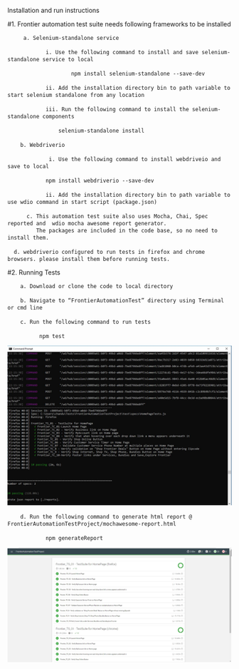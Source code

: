 Installation and run instructions

#1. Frontier automation test suite needs following frameworks to be installed

         a. Selenium-standalone service

                i. Use the following command to install and save selenium-standalone service to local

                        npm install selenium-standalone --save-dev

                ii. Add the installation directory bin to path variable to start selenium standalone from any location

                iii. Run the following command to install the selenium-standalone components

	                selenium-standalone install

        b. Webdriverio
  
                 i. Use the following command to install webdriveio and save to local

          		npm install webdriverio --save-dev

                ii. Add the installation directory bin to path variable to use wdio command in start script (package.json)

          c. This automation test suite also uses Mocha, Chai, Spec reported and  wdio mocha awesome report generator. 
             The packages are included in the code base, so no need to install them.
	     
	  d. webdriverio configured to run tests in firefox and chrome browsers. please install them before running tests.

#2. Running Tests
        
        a. Download or clone the code to local directory

        b. Navigate to “FrontierAutomationTest” directory using Terminal or cmd line

        c. Run the following command to run tests

  	          npm test
		  
 <img src="FrontierAutomationTestProject/reports/TestResults_Spec.JPG" alt="Test Results-spec"/>

        d. Run the following command to generate html report @ FrontierAutomationTestProject/mochawesome-report.html
   	
                npm generateReport
	  
<img src="FrontierAutomationTestProject/reports/TestResults_htmlReport.JPG" alt="Test Results-html"/>
